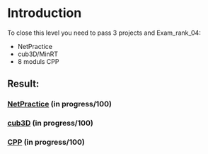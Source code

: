 # Introduction
To close this level you need to pass 3 projects and Exam_rank_04:
* NetPractice
* cub3D/MinRT
* 8 moduls CPP

## Result:
### [NetPractice](./NetPractice) (in progress/100)
### [cub3D](./cub3D) (in progress/100)
### [CPP](./cpp) (in progress/100)

